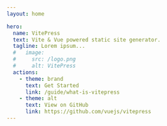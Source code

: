 ```yaml
---
layout: home

hero:
  name: VitePress
  text: Vite & Vue powered static site generator.
  tagline: Lorem ipsum...
  #   image:
  #     src: /logo.png
  #     alt: VitePress
  actions:
    - theme: brand
      text: Get Started
      link: /guide/what-is-vitepress
    - theme: alt
      text: View on GitHub
      link: https://github.com/vuejs/vitepress
---
```

